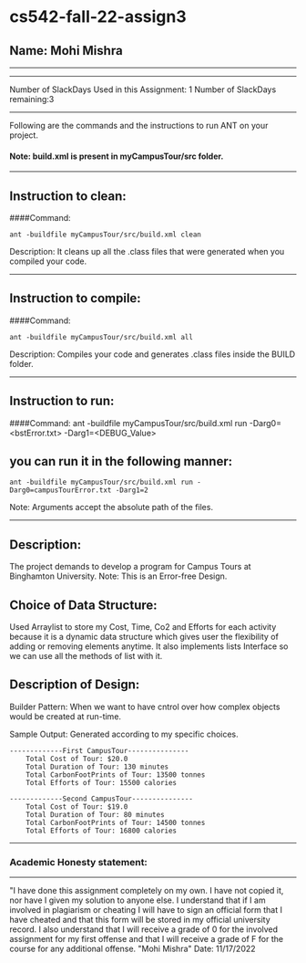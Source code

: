 # cs542-fall-22-assign3
## Name: Mohi Mishra

-----------------------------------------------------------------------
-----------------------------------------------------------------------

Number of SlackDays Used in this Assignment: 1
Number of SlackDays remaining:3

-----------------------------------------------------------------------

Following are the commands and the instructions to run ANT on your project.
#### Note: build.xml is present in myCampusTour/src folder.

-----------------------------------------------------------------------
## Instruction to clean:

####Command: 
```
ant -buildfile myCampusTour/src/build.xml clean
```
Description: It cleans up all the .class files that were generated when you
compiled your code.

-----------------------------------------------------------------------
## Instruction to compile:

####Command: 
```
ant -buildfile myCampusTour/src/build.xml all
```
Description: Compiles your code and generates .class files inside the BUILD folder.

-----------------------------------------------------------------------
## Instruction to run:

####Command: ant -buildfile myCampusTour/src/build.xml run -Darg0=<bstError.txt> -Darg1=<DEBUG_Value> 

## you can run it in the following manner:
```
ant -buildfile myCampusTour/src/build.xml run -Darg0=campusTourError.txt -Darg1=2
```
Note: Arguments accept the absolute path of the files.

-----------------------------------------------------------------------
## Description:
The project demands to develop a program for Campus Tours at Binghamton University.
Note: This is an Error-free Design.

## Choice of Data Structure:
Used Arraylist to store my Cost, Time, Co2 and Efforts for each activity because it is a dynamic data structure which gives user the flexibility of adding or removing elements anytime. It also implements lists Interface so we can use all the methods of list with it.


## Description of Design:

Builder Pattern: When we want to have cntrol over how complex objects would be created at run-time.


Sample Output: Generated according to my specific choices.
```
-------------First CampusTour---------------
    Total Cost of Tour: $20.0
    Total Duration of Tour: 130 minutes
    Total CarbonFootPrints of Tour: 13500 tonnes
    Total Efforts of Tour: 15500 calories

-------------Second CampusTour---------------
    Total Cost of Tour: $19.0
    Total Duration of Tour: 80 minutes
    Total CarbonFootPrints of Tour: 14500 tonnes
    Total Efforts of Tour: 16800 calories
```
-----------------------------------------------------------------------
### Academic Honesty statement:
-----------------------------------------------------------------------

"I have done this assignment completely on my own. I have not copied
it, nor have I given my solution to anyone else. I understand that if
I am involved in plagiarism or cheating I will have to sign an
official form that I have cheated and that this form will be stored in
my official university record. I also understand that I will receive a
grade of 0 for the involved assignment for my first offense and that I
will receive a grade of F for the course for any additional
offense.
"Mohi Mishra"
Date: 11/17/2022



